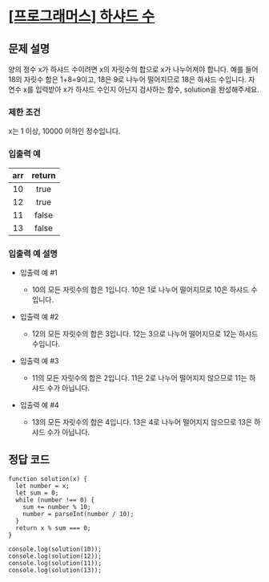 # [\[프로그래머스\] 하샤드 수](https://programmers.co.kr/learn/courses/30/lessons/12947)
## 문제 설명
양의 정수 x가 하샤드 수이려면 x의 자릿수의 합으로 x가 나누어져야 합니다. 예를 들어 18의 자릿수 합은 1+8=9이고, 18은 9로 나누어 떨어지므로 18은 하샤드 수입니다. 자연수 x를 입력받아 x가 하샤드 수인지 아닌지 검사하는 함수, solution을 완성해주세요.

### 제한 조건
x는 1 이상, 10000 이하인 정수입니다.

### 입출력 예
arr | return
:---: | :---:
10 | true
12 | true
11 | false
13 | false

### 입출력 예 설명
- 입출력 예 #1
    - 10의 모든 자릿수의 합은 1입니다. 10은 1로 나누어 떨어지므로 10은 하샤드 수입니다.

- 입출력 예 #2
    - 12의 모든 자릿수의 합은 3입니다. 12는 3으로 나누어 떨어지므로 12는 하샤드 수입니다.

- 입출력 예 #3
    - 11의 모든 자릿수의 합은 2입니다. 11은 2로 나누어 떨어지지 않으므로 11는 하샤드 수가 아닙니다.

- 입출력 예 #4
    - 13의 모든 자릿수의 합은 4입니다. 13은 4로 나누어 떨어지지 않으므로 13은 하샤드 수가 아닙니다.

## 정답 코드

```jax
function solution(x) {
  let number = x;
  let sum = 0;
  while (number !== 0) {
    sum += number % 10;
    number = parseInt(number / 10);
  }
  return x % sum === 0;
}

console.log(solution(10));
console.log(solution(12));
console.log(solution(11));
console.log(solution(13));
```
